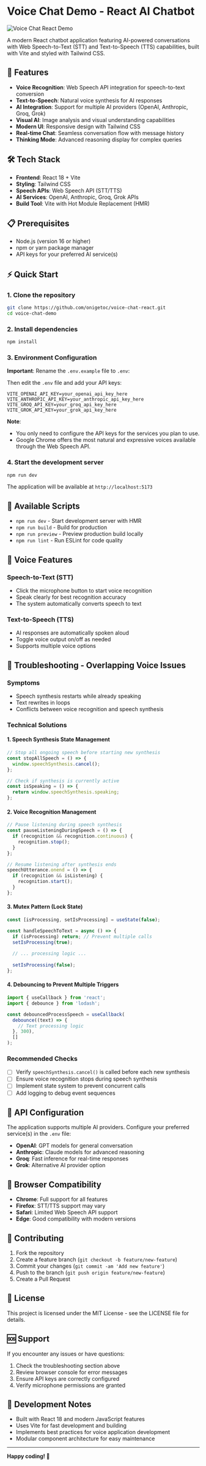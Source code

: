 # Voice Chat Demo - React AI Chatbot

![Voice Chat React Demo](https://raw.githubusercontent.com/onigetoc/voice-chat-react/main/public/voice-chat-react.png)

A modern React chatbot application featuring AI-powered conversations with Web Speech-to-Text (STT) and Text-to-Speech (TTS) capabilities, built with Vite and styled with Tailwind CSS.

## 🚀 Features

- **Voice Recognition**: Web Speech API integration for speech-to-text conversion
- **Text-to-Speech**: Natural voice synthesis for AI responses
- **AI Integration**: Support for multiple AI providers (OpenAI, Anthropic, Groq, Grok)
- **Visual AI**: Image analysis and visual understanding capabilities
- **Modern UI**: Responsive design with Tailwind CSS
- **Real-time Chat**: Seamless conversation flow with message history
- **Thinking Mode**: Advanced reasoning display for complex queries

## 🛠️ Tech Stack

- **Frontend**: React 18 + Vite
- **Styling**: Tailwind CSS
- **Speech APIs**: Web Speech API (STT/TTS)
- **AI Services**: OpenAI, Anthropic, Groq, Grok APIs
- **Build Tool**: Vite with Hot Module Replacement (HMR)

## 📋 Prerequisites

- Node.js (version 16 or higher)
- npm or yarn package manager
- API keys for your preferred AI service(s)

## ⚡ Quick Start

### 1. Clone the repository
```bash
git clone https://github.com/onigetoc/voice-chat-react.git
cd voice-chat-demo
```

### 2. Install dependencies
```bash
npm install
```

### 3. Environment Configuration
**Important**: Rename the `.env.example` file to `.env`:

Then edit the `.env` file and add your API keys:

```env
VITE_OPENAI_API_KEY=your_openai_api_key_here
VITE_ANTHROPIC_API_KEY=your_anthropic_api_key_here
VITE_GROQ_API_KEY=your_groq_api_key_here
VITE_GROK_API_KEY=your_grok_api_key_here
```

**Note**: 
- You only need to configure the API keys for the services you plan to use.
- Google Chrome offers the most natural and expressive voices available through the Web Speech API.

### 4. Start the development server
```bash
npm run dev
```

The application will be available at `http://localhost:5173`

## 🔧 Available Scripts

- `npm run dev` - Start development server with HMR
- `npm run build` - Build for production
- `npm run preview` - Preview production build locally
- `npm run lint` - Run ESLint for code quality

## 🎤 Voice Features

### Speech-to-Text (STT)
- Click the microphone button to start voice recognition
- Speak clearly for best recognition accuracy
- The system automatically converts speech to text

### Text-to-Speech (TTS)
- AI responses are automatically spoken aloud
- Toggle voice output on/off as needed
- Supports multiple voice options

## 🔧 Troubleshooting - Overlapping Voice Issues

### Symptoms
- Speech synthesis restarts while already speaking
- Text rewrites in loops
- Conflicts between voice recognition and speech synthesis

### Technical Solutions

#### 1. Speech Synthesis State Management
```javascript
// Stop all ongoing speech before starting new synthesis
const stopAllSpeech = () => {
  window.speechSynthesis.cancel();
};

// Check if synthesis is currently active
const isSpeaking = () => {
  return window.speechSynthesis.speaking;
};
```

#### 2. Voice Recognition Management
```javascript
// Pause listening during speech synthesis
const pauseListeningDuringSpeech = () => {
  if (recognition && recognition.continuous) {
    recognition.stop();
  }
};

// Resume listening after synthesis ends
speechUtterance.onend = () => {
  if (recognition && isListening) {
    recognition.start();
  }
};
```

#### 3. Mutex Pattern (Lock State)
```javascript
const [isProcessing, setIsProcessing] = useState(false);

const handleSpeechToText = async () => {
  if (isProcessing) return; // Prevent multiple calls
  setIsProcessing(true);
  
  // ... processing logic ...
  
  setIsProcessing(false);
};
```

#### 4. Debouncing to Prevent Multiple Triggers
```javascript
import { useCallback } from 'react';
import { debounce } from 'lodash';

const debouncedProcessSpeech = useCallback(
  debounce((text) => {
    // Text processing logic
  }, 300),
  []
);
```

### Recommended Checks
- [ ] Verify `speechSynthesis.cancel()` is called before each new synthesis
- [ ] Ensure voice recognition stops during speech synthesis
- [ ] Implement state system to prevent concurrent calls
- [ ] Add logging to debug event sequences

## 🔌 API Configuration

The application supports multiple AI providers. Configure your preferred service(s) in the `.env` file:

- **OpenAI**: GPT models for general conversation
- **Anthropic**: Claude models for advanced reasoning
- **Groq**: Fast inference for real-time responses
- **Grok**: Alternative AI provider option

## 📱 Browser Compatibility

- **Chrome**: Full support for all features
- **Firefox**: STT/TTS support may vary
- **Safari**: Limited Web Speech API support
- **Edge**: Good compatibility with modern versions

## 🤝 Contributing

1. Fork the repository
2. Create a feature branch (`git checkout -b feature/new-feature`)
3. Commit your changes (`git commit -am 'Add new feature'`)
4. Push to the branch (`git push origin feature/new-feature`)
5. Create a Pull Request

## 📄 License

This project is licensed under the MIT License - see the LICENSE file for details.

## 🆘 Support

If you encounter any issues or have questions:

1. Check the troubleshooting section above
2. Review browser console for error messages
3. Ensure API keys are correctly configured
4. Verify microphone permissions are granted

## 🚧 Development Notes

- Built with React 18 and modern JavaScript features
- Uses Vite for fast development and building
- Implements best practices for voice application development
- Modular component architecture for easy maintenance

---

**Happy coding! 🎉**